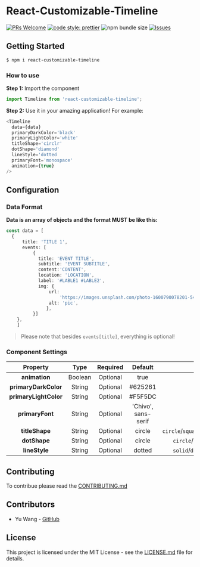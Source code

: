 # React-Customizable-Timeline

[![PRs Welcome](https://img.shields.io/badge/PRs-welcome-blueviolet.svg?style=flat)](http://makeapullrequest.com) [![code style: prettier](https://img.shields.io/badge/code_style-prettier-ff69b4.svg?style=flat)](https://github.com/prettier/prettier) ![npm bundle size](https://img.shields.io/bundlephobia/minzip/gallereact.svg) [![Issues](http://img.shields.io/github/issues/yw3028/React-Customizable-Timeline.svg)](https://github.com/yw3028/React-Customizable-Timelin/issues )

## Getting Started
```bash
$ npm i react-customizable-timeline
```

### How to use
**Step 1:** Import the component
```js
import Timeline from 'react-customizable-timeline';
```
**Step 2:** Use it in your amazing application! For example:
```typescript jsx
<Timeline
  data={data}
  primaryDarkColor='black'
  primaryLightColor='white'
  titleShape='circlr'
  dotShape='diamond'
  lineStyle='dotted
  primaryFont='monospace'
  animation={true}
/>
```


## Configuration
### Data Format

**Data is an array of objects and the format MUST be like this:**

```typescript jsx
const data = [
  {
      title: 'TITLE 1',
      events: [
          {
            title: 'EVENT TITLE',
            subtitle: 'EVENT SUBTITLE',
            content:'CONTENT',
            location: 'LOCATION',
            label: '#LABLE1 #LABLE2',
            img: {
                url:
                    'https://images.unsplash.com/photo-1600790078201-5490baf711d6?ixlib=rb-1.2.1&ixid=eyJhcHBfaWQiOjEyMDd9&auto=format&fit=crop&w=500&q=60',
                alt: 'pic',
               },
          }]
    },
    ]
```

> Please note that besides `events[title]`, everything is optional!

 
### Component Settings
|      **Property**     | **Type** | **Required** |     **Default**     |                **Options**                |
|:---------------------:|:--------:|:------------:|:-------------------:|:-----------------------------------------:|
|     **animation**     |  Boolean |   Optional   |         true        |                 true/false                |
|  **primaryDarkColor** |  String  |   Optional   |       #625261       |                                           |
| **primaryLightColor** |  String  |   Optional   |       #F5F5DC       |                                           |
|    **primaryFont**    |  String  |   Optional   | 'Chivo', sans-serif |                                           |
|     **titleShape**    |  String  |   Optional   |        circle       | `circle`/`square`/`rectangular`/`diamond` |
|      **dotShape**     |  String  |   Optional   |        circle       |     `circle`/`square`/`line`/`diamond`    |
|     **lineStyle**     |  String  |   Optional   |        dotted       |     `solid`/`dotted`/`dashed`/`hidden`    |


## Contributing

To contribue please read the [CONTRIBUTING.md](https://github.com/Leon31/gallereact/blob/master/CONTRIBUTING.md) 

## Contributors

* Yu Wang - [GitHub](https://github.com/yw3028) 

## License

This project is licensed under the MIT License - see the [LICENSE.md](https://github.com/yw3028/React-Customizable-Timeline/blob/master/LICENSE) file for details.




